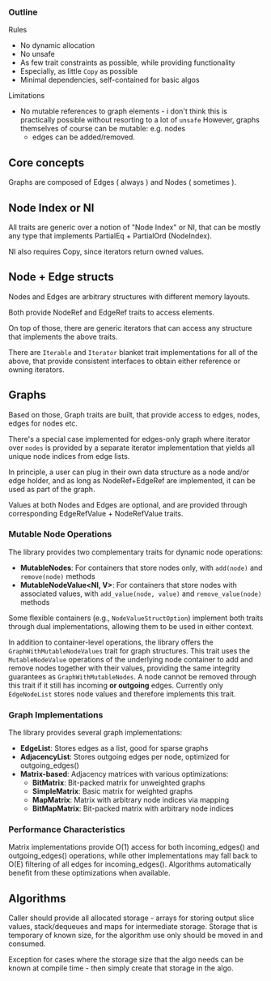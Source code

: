
### Outline

Rules

- No dynamic allocation
- No unsafe
- As few trait constraints as possible, while providing functionality
- Especially, as little `Copy` as possible
- Minimal dependencies, self-contained for basic algos

Limitations
- No mutable references to graph elements - i don't think this is
  practically possible without resorting to a lot of `unsafe`
  However, graphs themselves of course can be mutable: e.g. nodes
  + edges can be added/removed.

## Core concepts

Graphs are composed of Edges ( always ) and Nodes ( sometimes ).

## Node Index or NI

All traits are generic over a notion of "Node Index" or NI, that can be
mostly any type that implements PartialEq + PartialOrd (NodeIndex).

NI also requires Copy, since iterators return owned values.

## Node + Edge structs
Nodes and Edges are arbitrary structures with different memory layouts.

Both provide NodeRef and EdgeRef traits to access elements.

On top of those, there are generic iterators that can access any structure
that implements the above traits.

There are `Iterable` and `Iterator` blanket trait implementations for all
of the above, that provide consistent interfaces to obtain either reference
or owning iterators.

## Graphs
Based on those, Graph traits are built, that provide access to edges, nodes,
edges for nodes etc.

There's a special case implemented for edges-only graph where iterator over
`nodes` is provided by a separate iterator implementation that yields all
unique node indices from edge lists.

In principle, a user can plug in their own data structure as a node and/or
edge holder, and as long as NodeRef+EdgeRef are implemented, it can be used
as part of the graph.

Values at both Nodes and Edges are optional, and are provided through
corresponding EdgeRefValue + NodeRefValue traits.

### Mutable Node Operations

The library provides two complementary traits for dynamic node operations:

- **MutableNodes<NI>**: For containers that store nodes only, with `add(node)` and `remove(node)` methods
- **MutableNodeValue<NI, V>**: For containers that store nodes with associated values, with `add_value(node, value)` and `remove_value(node)` methods

Some flexible containers (e.g., `NodeValueStructOption`) implement both traits through dual implementations, allowing them to be used in either context.

In addition to container-level operations, the library offers the
`GraphWithMutableNodeValues` trait for graph structures. This trait uses the
`MutableNodeValue` operations of the underlying node container to add and remove
nodes together with their values, providing the same integrity guarantees as
`GraphWithMutableNodes`. A node cannot be removed through this trait if it still
has incoming **or outgoing** edges. Currently only `EdgeNodeList` stores node
values and therefore implements this trait.

### Graph Implementations

The library provides several graph implementations:

- **EdgeList**: Stores edges as a list, good for sparse graphs
- **AdjacencyList**: Stores outgoing edges per node, optimized for outgoing_edges()
- **Matrix-based**: Adjacency matrices with various optimizations:
  - **BitMatrix**: Bit-packed matrix for unweighted graphs
  - **SimpleMatrix**: Basic matrix for weighted graphs
  - **MapMatrix**: Matrix with arbitrary node indices via mapping
  - **BitMapMatrix**: Bit-packed matrix with arbitrary node indices

### Performance Characteristics

Matrix implementations provide O(1) access for both incoming_edges() and
outgoing_edges() operations, while other implementations may fall back to
O(E) filtering of all edges for incoming_edges(). Algorithms automatically
benefit from these optimizations when available.

## Algorithms

Caller should provide all allocated storage - arrays for storing output
slice values, stack/dequeues and maps for intermediate storage. Storage
that is temporary of known size, for the algorithm use only should be
moved in and consumed.

Exception for cases where the storage size that the algo needs can be
known at compile time - then simply create that storage in the algo.
